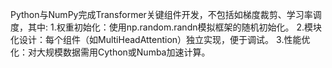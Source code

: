 Python与NumPy完成Transformer关键组件开发，不包括如梯度裁剪、学习率调度，其中:
1.权重初始化‌：使用np.random.randn模拟框架的随机初始化。
2.‌模块化设计‌：每个组件（如MultiHeadAttention）独立实现，便于调试。
3.‌性能优化‌：对大规模数据需用Cython或Numba加速计算。